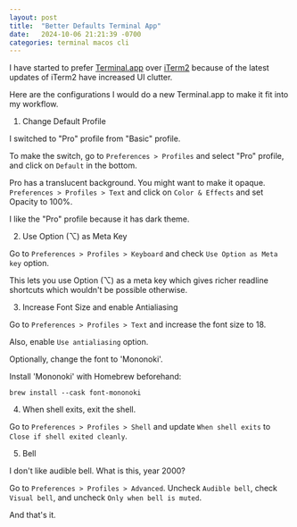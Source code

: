 ```yaml
---
layout: post
title:  "Better Defaults Terminal App"
date:   2024-10-06 21:21:39 -0700
categories: terminal macos cli
---
```

I have started to prefer [Terminal.app](https://en.wikipedia.org/wiki/Terminal_(macOS)) over [iTerm2](https://iterm2.com/) 
because of the latest updates of iTerm2 have increased UI clutter.

Here are the configurations I would do a new Terminal.app to make it fit into my workflow.

1. Change Default Profile

I switched to "Pro" profile from "Basic" profile.

To make the switch, go to `Preferences > Profiles` and select "Pro" profile, and click on `Default` in the bottom.

Pro has a translucent background. You might want to make it opaque. `Preferences > Profiles > Text` and click on `Color & Effects` and set Opacity to 100%.

I like the "Pro" profile because it has dark theme.


2. Use Option (⌥) as Meta Key

Go to `Preferences > Profiles > Keyboard` and check `Use Option as Meta key` option.

This lets you use Option (⌥) as a meta key which gives richer readline shortcuts which wouldn't be possible otherwise.


3. Increase Font Size and enable Antialiasing

Go to `Preferences > Profiles > Text` and increase the font size to 18.

Also, enable `Use antialiasing` option.

Optionally, change the font to 'Mononoki'.

Install 'Mononoki' with Homebrew beforehand:

```shell
brew install --cask font-mononoki
```

4. When shell exits, exit the shell.

Go to `Preferences > Profiles > Shell` and update `When shell exits` to `Close if shell exited cleanly`.


5. Bell

I don't like audible bell. What is this, year 2000?

Go to `Preferences > Profiles > Advanced`. Uncheck `Audible bell`, check `Visual bell`, and uncheck `Only when bell is muted`.


And that's it.
